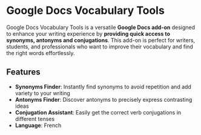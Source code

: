 # Google Docs Vocabulary Tools

Google Docs Vocabulary Tools is a versatile **Google Docs add-on** designed to enhance your writing experience by **providing quick access to synonyms, antonyms and conjugations**. This add-on is perfect for writers, students, and professionals who want to improve their vocabulary and find the right words effortlessly.

## Features

- **Synonyms Finder**: Instantly find synonyms to avoid repetition and add variety to your writing
- **Antonyms Finder**: Discover antonyms to precisely express contrasting ideas
- **Conjugation Assistant**: Easily get the correct verb conjugations in different tenses
- **Language**: French

